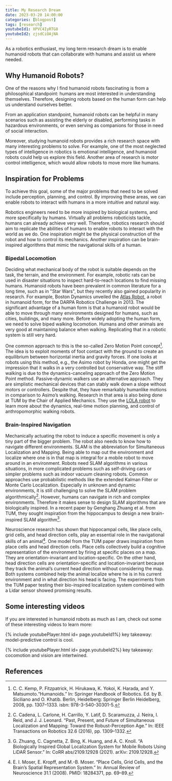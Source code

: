 ```yaml
---
title: My Research Dream
date: 2023-03-20 14:00:00
categories: [blogpost]
tags: [research]     
youtubeId1: XPVC4IyRTG8
youtubeId2: zjsdCiOAjNA
---
```


As a robotics enthusiast, my long term research dream is to enable humanoid robots that can collaborate with humans and assist us where needed.

## Why Humanoid Robots?

One of the reasons why I find humanoid robots fascinating is from a philosophical standpoint: humans are most interested in understanding themselves. Therefore, designing robots based on the human form can help us understand ourselves better.

From an application standpoint, humanoid robots can be helpful in many scenarios such as assisting the elderly or disabled, performing tasks in hazardous environments, or even serving as companions for those in need of social interaction.

Moreover, studying humanoid robots provides a rich research space with many interesting problems to solve. For example, one of the most neglected types of intelligence in robotics is emotional intelligence, and humanoid robots could help us explore this field. Another area of research is motor control intelligence, which would allow robots to move more like humans.

## Inspiration for Problems

To achieve this goal, some of the major problems that need to be solved include perception, planning, and control. By improving these areas, we can enable robots to interact with humans in a more intuitive and natural way.

Robotics engineers need to be more inspired by biological systems, and more specifically by humans. Virtually all problems roboticists tackle, humans can already achieve very well. Therefore, robotics research should aim to replicate the abilities of humans to enable robots to interact with the world as we do. One inspiration  might be the physical construction of the robot and how to control its mechanics. Another inspiration can be brain-inspired algorithms that mimic the navigational skills of a human.

### Bipedal Locomotion

Deciding what mechanical body of the robot is suitable depends on the task, the terrain, and the environment. For example, robotic rats can be used in disaster situations to inspect hard-to-reach locations to find missing humans. Humanoid robots have been prevalent in common literature for a long time, such as in "Star Wars", but they recently also gained popularity in research. For example, Boston Dynamics unveiled the [Atlas Robot](https://www.darpa.mil/about-us/timeline/debut-atlas-robot), a robot in humanoid form, for the DARPA Robotics Challenge in 2013. The significant advantage of a human form is that a humanoid robot would be able to move through many environments designed for humans, such as cities, buildings, and many more. Before widely adopting the human form, we need to solve biped walking locomotion. Humans and other animals are very good at maintaining balance when walking. Replicating that in a robotic system is still very hard.

One common approach to this is the so-called Zero Motion Point concept[^zero-motion-point]. The idea is to exploit moments of foot contact with the ground to create an equilibrium between horizontal inertia and gravity forces. If one looks at robots using this method, e.g., the Asimo robot by Honda, one might get the impression that it walks in a very controlled but conservative way. The stiff walking is due to the dynamics-canceling approach of the Zero Motion Point method. Passive-dynamic walkers use an alternative approach. They are simplistic mechanical devices that can stably walk down a slope without motors or controllers. Despite that, they have remarkably humanlike motions in comparison to Asimo’s walking. Research in that area is also being done at TUM by the Chair of Applied Mechanics. They use the [LOLA robot](https://www.darpa.mil/about-us/timeline/debut-atlas-robot) to learn more about the dynamics, real-time motion planning, and control of anthropomorphic walking robots.

### Brain-Inspired Navigation

Mechanically actuating the robot to induce a specific movement is only a tiny part of the bigger problem. The robot also needs to know how to navigate different environments. SLAM is the abbreviation for Simultaneous Localization and Mapping. Being able to map out the environment and localize where one is in that map is integral for a mobile robot to move around in an environment. Robots need SLAM algorithms in various situations, in more complicated problems such as self-driving cars or simpler problems such as indoor vacuum cleaning robots. Common approaches use probabilistic methods like the extended Kalman Filter or Monte Carlo Localization. Especially in unknown and dynamic environments, it is still challenging to solve the SLAM problem algorithmically[^slam-survey]. However, humans can navigate in rich and complex environments. Therefore it makes sense to design SLAM algorithms that are biologically inspired. In a recent paper by Genghang Zhuang et al. from TUM, they sought inspiration from the hippocampus to design a new brain-inspired SLAM
algorithm[^tum-slam].

Neuroscience research has shown that hippocampal cells, like place cells, grid cells, and head direction cells, play an essential role in the navigational skills of an animal[^moser]. One model from the TUM paper draws inspiration from place cells and head direction cells. Place cells collectively build a cognitive representation of the environment by firing at specific places on a map. They are orientation-invariant and location-specific. On the other hand, head direction cells are orientation-specific and location-invariant because they track the animal’s current head direction without considering the map. Both systems combined help the animal localize where he is in his current environment and in what direction his head is facing. The experiments from the TUM paper testing their bio-inspired localization system combined with a Lidar sensor showed promising results.

## Some interesting videos

If you are interested in humanoid robots as much as I am, check out some of these interesting videos to learn more:

{% include youtubePlayer.html id= page.youtubeId1%}
key takeaway: model-predictive control is cool.

{% include youtubePlayer.html id= page.youtubeId2%}
key takeaway: cocomotion and vision are intertwined.

## References

[^zero-motion-point]: C. C. Kemp, P. Fitzpatrick, H. Hirukawa, K. Yokoi, K. Harada, and Y. Matsumoto.“Humanoids.” In: Springer Handbook of Robotics. Ed. by B. Siciliano and O. Khatib. Berlin, Heidelberg: Springer Berlin Heidelberg, 2008, pp. 1307–1333. isbn: 978-3-540-30301-5.
[^slam-survey]:  C. Cadena, L. Carlone, H. Carrillo, Y. Latif, D. Scaramuzza, J. Neira, I. Reid, and J. J. Leonard. “Past, Present, and Future of Simultaneous Localization and Mapping: Toward the Robust-Perception Age.” In: IEEE Transactions on Robotics 32.6 (2016), pp. 1309–1332.
[^tum-slam]:  G. Zhuang, C. Cagnetta, Z. Bing, K. Huang, and A. C. Knoll. “A Biologically Inspired Global Localization System for Mobile Robots Using LiDAR Sensor.” In: CoRR abs/2109.12928 (2021). arXiv: 2109.12928.
[^moser]: E. I. Moser, E. Kropff, and M.-B. Moser. “Place Cells, Grid Cells, and the Brain’s Spatial Representation System.” In: Annual Review of Neuroscience 31.1 (2008). PMID: 18284371, pp. 69–89.
